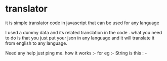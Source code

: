 # translator
it is simple translator code in javascript that can be used for any language 


I used a dummy data and its related translation in the code . what you need to do is that you just put your json in any language and it will translate it from english to any language.


Need any help just ping me.
how it works :-
  for eg :- String is this : -  

